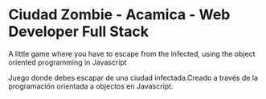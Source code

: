 # Ciudad Zombie - Acamica - Web Developer Full Stack
A little game where you have to escape from the infected, using the object oriented programming in Javascript


Juego donde debes escapar de una ciudad infectada.Creado a través de la programación orientada a objectos en Javascript.
